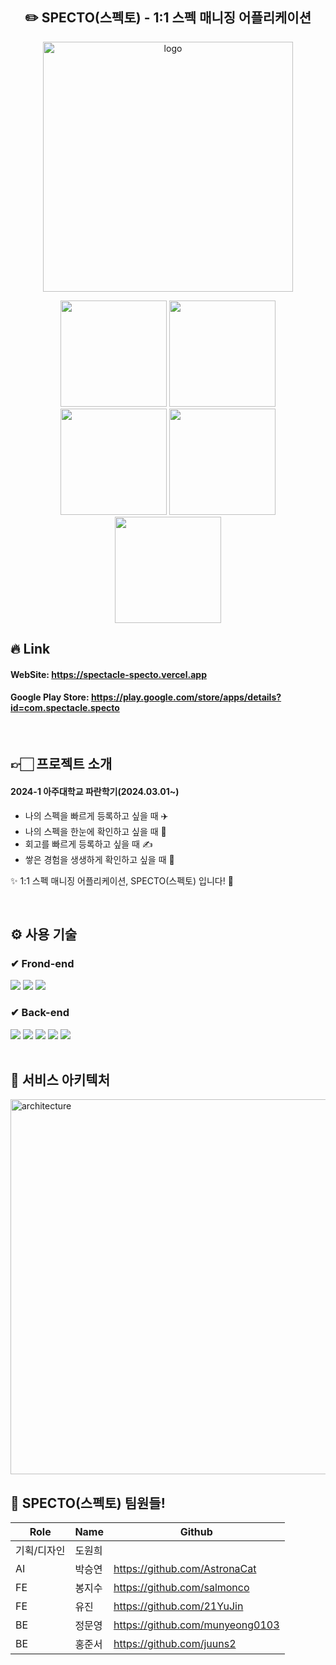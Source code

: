 <h2 align="center">✏️ SPECTO(스펙토) - 1:1 스펙 매니징 어플리케이션</h2>
<p align="center"><img width="400" alt="logo" src="https://github.com/ajou-specto/specto_client/assets/86469788/c7b19cb7-c7be-4e19-a9bd-86c98922c288"></p>

<p align="center">
  <img width="170" alt="" src="https://github.com/ajou-specto/specto_client/assets/86469788/b5890792-49b8-440a-9377-eb2eac8b46a1">
  <img width="170" alt="" src="https://github.com/ajou-specto/specto_client/assets/86469788/c8625498-2bcb-4dbe-9487-21cf0f81ef95">
  <img width="170" alt="" src="https://github.com/ajou-specto/specto_client/assets/86469788/c824e3e6-b144-4c99-bfe1-e5dd375fd37b">
  <img width="170" alt="" src="https://github.com/ajou-specto/specto_client/assets/86469788/3e8d8c03-1034-4576-b4b6-f653f6759743">
  <img width="170" alt="" src="https://github.com/ajou-specto/specto_client/assets/86469788/eb2e6178-f273-41f2-9acb-9f4a48dd7e57">
</p>

## :fire: Link
#### WebSite: https://spectacle-specto.vercel.app
#### Google Play Store: https://play.google.com/store/apps/details?id=com.spectacle.specto

<br>

## 👉🏻 프로젝트 소개
#### 2024-1 아주대학교 파란학기(2024.03.01~)
- 나의 스펙을 빠르게 등록하고 싶을 때 ✈️
- 나의 스펙을 한눈에 확인하고 싶을 때 👀
- 회고를 빠르게 등록하고 싶을 때 ✍️
- 쌓은 경험을 생생하게 확인하고 싶을 때 🥩

✨ 1:1 스펙 매니징 어플리케이션, SPECTO(스펙토) 입니다! 🥳

<br>

## ⚙ 사용 기술
### ✔ Frond-end
<div>
<img src="https://img.shields.io/badge/TypeScript-3178C6?style=for-the-badge&logo=TypeScript&logoColor=white"> <!-- TypeScript -->
<img src="https://img.shields.io/badge/React Native-61DAFB?style=for-the-badge&logo=React Native&logoColor=white"> <!-- React Native -->
<img src="https://img.shields.io/badge/Tailwind CSS-06B6D4?style=for-the-badge&logo=Tailwind CSS&logoColor=white"> <!-- Tailwind CSS -->
</div>

### ✔ Back-end
<div>
<img src="https://img.shields.io/badge/Spring Boot-6DB33F?style=for-the-badge&logo=SpringBoot&logoColor=white"> <!-- Spring Boot -->
<img src="https://img.shields.io/badge/Spring Security-6DB33F?style=for-the-badge&logo=Spring Security&logoColor=white"> <!-- Spring Security -->
<img src="https://img.shields.io/badge/Spring Data JPA-6DB33F?style=for-the-badge&logo=Spring Data JPA&logoColor=white"> <!-- Spring Data JPA -->
<img src="https://img.shields.io/badge/Gradle-02303A?style=for-the-badge&logo=Gradle&logoColor=white"> <!-- Gradle -->
<img src="https://img.shields.io/badge/MySQL-4479A1?style=for-the-badge&logo=MySQL&logoColor=white"> <!-- MySQL -->
</div>

<br>

## :construction: 서비스 아키텍처
<img width="600" alt="architecture" src="https://github.com/ajou-specto/specto_client/assets/86469788/7cfee9f9-cfd0-45f7-942e-72035a6ed6c9">

<br>

## 👻 SPECTO(스펙토) 팀원들!
|Role|Name|Github|
|---|---|---|
|기획/디자인|도원희||
|AI|박승연|https://github.com/AstronaCat|
|FE|봉지수|https://github.com/salmonco|
|FE|유진|https://github.com/21YuJin|
|BE|정문영|https://github.com/munyeong0103|
|BE|홍준서|https://github.com/juuns2|
